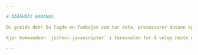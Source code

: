 ```yaml
---

# ÅÅÅÅHÅÅI BANANAS

Du greide det! Du lagde en funksjon som tar data, prosesserer dataen og lager et resultat.

Kjør kommandoen `jschool-javascripter` i terminalen for å velge neste oppgave.

---
```

